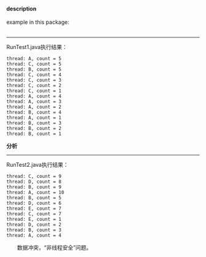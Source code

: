 #### description
example in this package:  
&emsp;&emsp;
	 
*** 
RunTest1.java执行结果：
```
thread: A, count = 5
thread: C, count = 5
thread: B, count = 5
thread: C, count = 4
thread: C, count = 3
thread: C, count = 2
thread: C, count = 1
thread: A, count = 4
thread: A, count = 3
thread: A, count = 2
thread: B, count = 4
thread: A, count = 1
thread: B, count = 3
thread: B, count = 2
thread: B, count = 1
```
**分析**
&emsp;&emsp;
***
RunTest2.java执行结果：
```
thread: C, count = 9
thread: D, count = 8
thread: B, count = 9
thread: A, count = 10
thread: B, count = 5
thread: D, count = 6
thread: E, count = 7
thread: C, count = 7
thread: E, count = 1
thread: D, count = 2
thread: B, count = 3
thread: A, count = 4
```
&emsp;&emsp;数据冲突，“非线程安全”问题。

